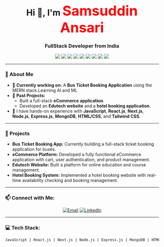 <h1 align="center">Hi 👋, I'm <strong style="color:red;font-size:45;">Samsuddin Ansari</strong></h1>
<h3 align="center">FullStack Developer from India</h3>

<p align="center">
  <img src="https://img.shields.io/badge/JavaScript-ES6+-F7DF1E?style=for-the-badge&logo=javascript&logoColor=black">
  <img src="https://img.shields.io/badge/React-20232A?style=for-the-badge&logo=react&logoColor=61DAFB">
  <img src="https://img.shields.io/badge/Next.js-black?style=for-the-badge&logo=next.js&logoColor=white">
  <img src="https://img.shields.io/badge/Node.js-339933?style=for-the-badge&logo=nodedotjs&logoColor=white">
  <img src="https://img.shields.io/badge/Express.js-000000?style=for-the-badge&logo=express&logoColor=white">
  <img src="https://img.shields.io/badge/MongoDB-4EA94B?style=for-the-badge&logo=mongodb&logoColor=white">
  <img src="https://img.shields.io/badge/HTML5-E34F26?style=for-the-badge&logo=html5&logoColor=white">
  <img src="https://img.shields.io/badge/CSS3-1572B6?style=for-the-badge&logo=css3&logoColor=white">
  <img src="https://img.shields.io/badge/Tailwind_CSS-38B2AC?style=for-the-badge&logo=tailwind-css&logoColor=white">
</p>

---

### 🌟 About Me

- 🌱 **Currently working on:** A **Bus Ticket Booking Application** using the MERN stack.Learning AI and ML
- 💼 **Past Projects:** 
  - Built a full-stack **eCommerce application**.
  - Developed an **Edutech website** and a **hotel booking application**.
- 🔭 I have hands-on experience with **JavaScript**, **React.js**, **Next.js**, **Node.js**, **Express.js**, **MongoDB**, **HTML/CSS**, and **Tailwind CSS**.

---

### 💼 Projects

- **Bus Ticket Booking App:** Currently building a full-stack ticket booking application for buses.
- **eCommerce Platform:** Developed a fully functional eCommerce application with cart, user authentication, and product management.
- **Edutech Website:** Built a platform for online education and course management.
- **Hotel Booking System:** Implemented a hotel booking website with real-time availability checking and booking management.

---

### 📫 Connect with Me:

<p align="center">
  <a href="mailto:biosamsuddin@gmail.com"><img src="https://img.shields.io/badge/Email-D14836?style=for-the-badge&logo=gmail&logoColor=white" alt="Email"></a>
  <a href="https://www.linkedin.com/in/samsuddin-ansari-232904143"><img src="https://img.shields.io/badge/LinkedIn-0077B5?style=for-the-badge&logo=linkedin&logoColor=white" alt="LinkedIn"></a>
</p>

---

### 💻 Tech Stack:

```bash
JavaScript | React.js | Next.js | Node.js | Express.js | MongoDB | HTML | CSS | Tailwind CSS
